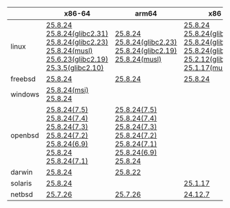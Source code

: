 ||x86-64|arm64|x86|armv7|ppc64le|armel|
| --- | --- | --- | --- | --- | --- | --- |
|linux|[25.8.24](https://github.com/roswell/sbcl_head/releases/download/25.8.24/sbcl-25.8.24-x86-64-linux-binary.tar.bz2)<br />[25.8.24(glibc2.31)](https://github.com/roswell/sbcl_head/releases/download/25.8.24/sbcl-25.8.24-x86-64-linux-glibc2.31-binary.tar.bz2)<br />[25.8.24(glibc2.23)](https://github.com/roswell/sbcl_head/releases/download/25.8.24/sbcl-25.8.24-x86-64-linux-glibc2.23-binary.tar.bz2)<br />[25.8.24(musl)](https://github.com/roswell/sbcl_head/releases/download/25.8.24/sbcl-25.8.24-x86-64-linux-musl-binary.tar.bz2)<br />[25.6.23(glibc2.19)](https://github.com/roswell/sbcl_head/releases/download/25.6.23/sbcl-25.6.23-x86-64-linux-glibc2.19-binary.tar.bz2)<br />[25.3.5(glibc2.10)](https://github.com/roswell/sbcl_head/releases/download/25.3.5/sbcl-25.3.5-x86-64-linux-glibc2.10-binary.tar.bz2)<br />|[25.8.24](https://github.com/roswell/sbcl_head/releases/download/25.8.24/sbcl-25.8.24-arm64-linux-binary.tar.bz2)<br />[25.8.24(glibc2.23)](https://github.com/roswell/sbcl_head/releases/download/25.8.24/sbcl-25.8.24-arm64-linux-glibc2.23-binary.tar.bz2)<br />[25.8.24(glibc2.19)](https://github.com/roswell/sbcl_head/releases/download/25.8.24/sbcl-25.8.24-arm64-linux-glibc2.19-binary.tar.bz2)<br />[25.8.24(musl)](https://github.com/roswell/sbcl_head/releases/download/25.8.24/sbcl-25.8.24-arm64-linux-musl-binary.tar.bz2)<br />|[25.8.24](https://github.com/roswell/sbcl_head/releases/download/25.8.24/sbcl-25.8.24-x86-linux-binary.tar.bz2)<br />[25.8.24(glibc2.31)](https://github.com/roswell/sbcl_head/releases/download/25.8.24/sbcl-25.8.24-x86-linux-glibc2.31-binary.tar.bz2)<br />[25.8.24(glibc2.23)](https://github.com/roswell/sbcl_head/releases/download/25.8.24/sbcl-25.8.24-x86-linux-glibc2.23-binary.tar.bz2)<br />[25.8.24(glibc2.19)](https://github.com/roswell/sbcl_head/releases/download/25.8.24/sbcl-25.8.24-x86-linux-glibc2.19-binary.tar.bz2)<br />[25.2.12(glibc2.10)](https://github.com/roswell/sbcl_head/releases/download/25.2.12/sbcl-25.2.12-x86-linux-glibc2.10-binary.tar.bz2)<br />[25.1.17(musl)](https://github.com/roswell/sbcl_head/releases/download/25.1.17/sbcl-25.1.17-x86-linux-musl-binary.tar.bz2)<br />|[25.8.24](https://github.com/roswell/sbcl_head/releases/download/25.8.24/sbcl-25.8.24-armv7-linux-binary.tar.bz2)<br />|[25.8.24](https://github.com/roswell/sbcl_head/releases/download/25.8.24/sbcl-25.8.24-ppc64le-linux-binary.tar.bz2)<br />[25.8.24(glibc2.23)](https://github.com/roswell/sbcl_head/releases/download/25.8.24/sbcl-25.8.24-ppc64le-linux-glibc2.23-binary.tar.bz2)<br />[25.8.24(glibc2.19)](https://github.com/roswell/sbcl_head/releases/download/25.8.24/sbcl-25.8.24-ppc64le-linux-glibc2.19-binary.tar.bz2)<br />|[25.1.17](https://github.com/roswell/sbcl_head/releases/download/25.1.17/sbcl-25.1.17-armel-linux-binary.tar.bz2)<br />|
|freebsd|[25.8.24](https://github.com/roswell/sbcl_head/releases/download/25.8.24/sbcl-25.8.24-x86-64-freebsd-binary.tar.bz2)<br />|[25.8.24](https://github.com/roswell/sbcl_head/releases/download/25.8.24/sbcl-25.8.24-arm64-freebsd-binary.tar.bz2)<br />|[25.8.24](https://github.com/roswell/sbcl_head/releases/download/25.8.24/sbcl-25.8.24-x86-freebsd-binary.tar.bz2)<br />||||
|windows|[25.8.24(msi)](https://github.com/roswell/sbcl_head/releases/download/25.8.24/sbcl-25.8.24-x86-64-windows-binary.msi)<br />[25.8.24](https://github.com/roswell/sbcl_head/releases/download/25.8.24/sbcl-25.8.24-x86-64-windows-binary.tar.bz2)<br />||||||
|openbsd|[25.8.24(7.5)](https://github.com/roswell/sbcl_head/releases/download/25.8.24/sbcl-25.8.24-x86-64-openbsd-7.5-binary.tar.bz2)<br />[25.8.24(7.4)](https://github.com/roswell/sbcl_head/releases/download/25.8.24/sbcl-25.8.24-x86-64-openbsd-7.4-binary.tar.bz2)<br />[25.8.24(7.3)](https://github.com/roswell/sbcl_head/releases/download/25.8.24/sbcl-25.8.24-x86-64-openbsd-7.3-binary.tar.bz2)<br />[25.8.24(7.2)](https://github.com/roswell/sbcl_head/releases/download/25.8.24/sbcl-25.8.24-x86-64-openbsd-7.2-binary.tar.bz2)<br />[25.8.24(6.9)](https://github.com/roswell/sbcl_head/releases/download/25.8.24/sbcl-25.8.24-x86-64-openbsd-6.9-binary.tar.bz2)<br />[25.8.24](https://github.com/roswell/sbcl_head/releases/download/25.8.24/sbcl-25.8.24-x86-64-openbsd-binary.tar.bz2)<br />[25.8.24(7.1)](https://github.com/roswell/sbcl_head/releases/download/25.8.24/sbcl-25.8.24-x86-64-openbsd-7.1-binary.tar.bz2)<br />|[25.8.24(7.5)](https://github.com/roswell/sbcl_head/releases/download/25.8.24/sbcl-25.8.24-arm64-openbsd-7.5-binary.tar.bz2)<br />[25.8.24(7.4)](https://github.com/roswell/sbcl_head/releases/download/25.8.24/sbcl-25.8.24-arm64-openbsd-7.4-binary.tar.bz2)<br />[25.8.24(7.3)](https://github.com/roswell/sbcl_head/releases/download/25.8.24/sbcl-25.8.24-arm64-openbsd-7.3-binary.tar.bz2)<br />[25.8.24(7.2)](https://github.com/roswell/sbcl_head/releases/download/25.8.24/sbcl-25.8.24-arm64-openbsd-7.2-binary.tar.bz2)<br />[25.8.24(7.1)](https://github.com/roswell/sbcl_head/releases/download/25.8.24/sbcl-25.8.24-arm64-openbsd-7.1-binary.tar.bz2)<br />[25.8.24(6.9)](https://github.com/roswell/sbcl_head/releases/download/25.8.24/sbcl-25.8.24-arm64-openbsd-6.9-binary.tar.bz2)<br />[25.8.24](https://github.com/roswell/sbcl_head/releases/download/25.8.24/sbcl-25.8.24-arm64-openbsd-binary.tar.bz2)<br />|||||
|darwin|[25.8.24](https://github.com/roswell/sbcl_head/releases/download/25.8.24/sbcl-25.8.24-x86-64-darwin-binary.tar.bz2)<br />|[25.8.22](https://github.com/roswell/sbcl_head/releases/download/25.8.22/sbcl-25.8.22-arm64-darwin-binary.tar.bz2)<br />|||||
|solaris|[25.8.24](https://github.com/roswell/sbcl_head/releases/download/25.8.24/sbcl-25.8.24-x86-64-solaris-binary.tar.bz2)<br />||[25.1.17](https://github.com/roswell/sbcl_head/releases/download/25.1.17/sbcl-25.1.17-x86-solaris-binary.tar.bz2)<br />||||
|netbsd|[25.7.26](https://github.com/roswell/sbcl_head/releases/download/25.7.26/sbcl-25.7.26-x86-64-netbsd-binary.tar.bz2)<br />|[25.7.26](https://github.com/roswell/sbcl_head/releases/download/25.7.26/sbcl-25.7.26-arm64-netbsd-binary.tar.bz2)<br />|[24.12.7](https://github.com/roswell/sbcl_head/releases/download/24.12.7/sbcl-24.12.7-x86-netbsd-binary.tar.bz2)<br />||||
